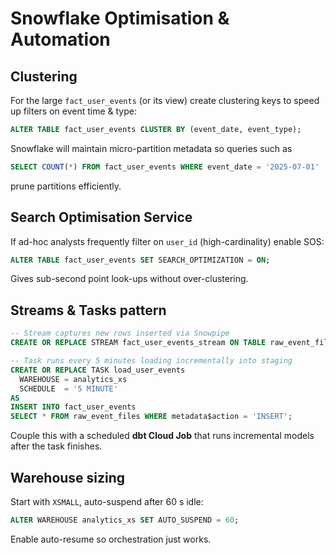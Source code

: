 # Snowflake Optimisation & Automation

## Clustering

For the large `fact_user_events` (or its view) create clustering keys to speed up filters on event time & type:

```sql
ALTER TABLE fact_user_events CLUSTER BY (event_date, event_type);
```

Snowflake will maintain micro-partition metadata so queries such as

```sql
SELECT COUNT(*) FROM fact_user_events WHERE event_date = '2025-07-01'
```

prune partitions efficiently.

## Search Optimisation Service

If ad-hoc analysts frequently filter on `user_id` (high-cardinality) enable SOS:

```sql
ALTER TABLE fact_user_events SET SEARCH_OPTIMIZATION = ON;
```

Gives sub-second point look-ups without over-clustering.

## Streams & Tasks pattern

```sql
-- Stream captures new rows inserted via Snowpipe
CREATE OR REPLACE STREAM fact_user_events_stream ON TABLE raw_event_files;

-- Task runs every 5 minutes loading incrementally into staging
CREATE OR REPLACE TASK load_user_events
  WAREHOUSE = analytics_xs
  SCHEDULE  = '5 MINUTE'
AS
INSERT INTO fact_user_events
SELECT * FROM raw_event_files WHERE metadata$action = 'INSERT';
```

Couple this with a scheduled **dbt Cloud Job** that runs incremental models after the task finishes.

## Warehouse sizing

Start with `XSMALL`, auto-suspend after 60 s idle:

```sql
ALTER WAREHOUSE analytics_xs SET AUTO_SUSPEND = 60;
```

Enable auto-resume so orchestration just works.
